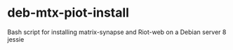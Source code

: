 # deb-mtx-piot-install
Bash script for installing matrix-synapse and Riot-web on a Debian server 8 jessie
